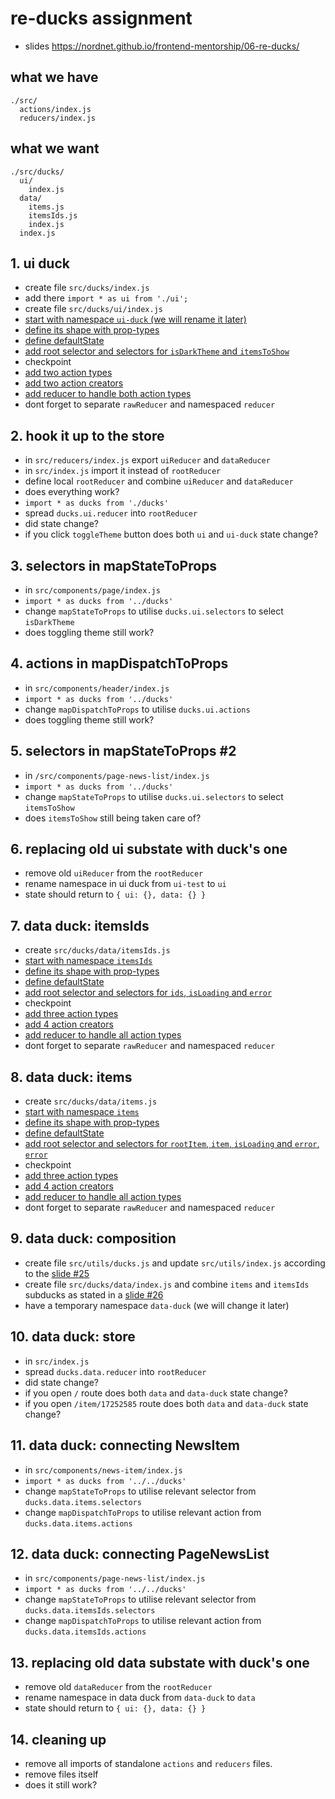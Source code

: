 # re-ducks assignment

* slides https://nordnet.github.io/frontend-mentorship/06-re-ducks/

## what we have

```
./src/
  actions/index.js
  reducers/index.js
```

## what we want

```
./src/ducks/
  ui/
    index.js
  data/
    items.js
    itemsIds.js
    index.js
  index.js
```

## 1. ui duck

* create file `src/ducks/index.js`
* add there `import * as ui from './ui';`
* create file `src/ducks/ui/index.js`
* [start with namespace `ui-duck` (we will  rename it later)](https://nordnet.github.io/frontend-mentorship/06-re-ducks/#10)
* [define its shape with prop-types](https://nordnet.github.io/frontend-mentorship/06-re-ducks/#11)
* [define defaultState](https://nordnet.github.io/frontend-mentorship/06-re-ducks/#12)
* [add root selector and selectors for `isDarkTheme` and `itemsToShow`](https://nordnet.github.io/frontend-mentorship/06-re-ducks/#13)
* checkpoint
* [add two action types](https://nordnet.github.io/frontend-mentorship/06-re-ducks/#14)
* [add two action creators](https://nordnet.github.io/frontend-mentorship/06-re-ducks/#15)
* [add reducer to handle both action types](https://nordnet.github.io/frontend-mentorship/06-re-ducks/#16)
* dont forget to separate `rawReducer` and namespaced `reducer`

## 2. hook it up to the store

* in `src/reducers/index.js` export `uiReducer` and `dataReducer`
* in `src/index.js` import it instead of `rootReducer`
* define local `rootReducer` and combine `uiReducer` and `dataReducer`
* does everything work?
* `import * as ducks from './ducks'`
* spread `ducks.ui.reducer` into `rootReducer`
* did state change?
* if you click `toggleTheme` button does both `ui` and `ui-duck` state change?

## 3. selectors in mapStateToProps

* in `src/components/page/index.js`
* `import * as ducks from '../ducks'`
* change `mapStateToProps` to utilise `ducks.ui.selectors` to select `isDarkTheme`
* does toggling theme still work?

## 4. actions in mapDispatchToProps

* in `src/components/header/index.js`
* `import * as ducks from '../ducks'`
* change `mapDispatchToProps` to utilise `ducks.ui.actions`
* does toggling theme still work?

## 5. selectors in mapStateToProps #2

* in `/src/components/page-news-list/index.js`
* `import * as ducks from '../ducks'`
* change `mapStateToProps` to utilise `ducks.ui.selectors` to select `itemsToShow`
* does `itemsToShow` still being taken care of?

## 6. replacing old ui substate with duck's one

* remove old `uiReducer` from the `rootReducer`
* rename namespace in ui duck from `ui-test` to `ui`
* state should return to `{ ui: {}, data: {} }`

## 7. data duck: itemsIds

* create `src/ducks/data/itemsIds.js`
* [start with namespace `itemsIds`](https://nordnet.github.io/frontend-mentorship/06-re-ducks/#10)
* [define its shape with prop-types](https://nordnet.github.io/frontend-mentorship/06-re-ducks/#11)
* [define defaultState](https://nordnet.github.io/frontend-mentorship/06-re-ducks/#12)
* [add root selector and selectors for `ids`, `isLoading` and `error`](https://nordnet.github.io/frontend-mentorship/06-re-ducks/#13)
* checkpoint
* [add three action types](https://nordnet.github.io/frontend-mentorship/06-re-ducks/#14)
* [add 4 action creators](https://nordnet.github.io/frontend-mentorship/06-re-ducks/#15)
* [add reducer to handle all action types](https://nordnet.github.io/frontend-mentorship/06-re-ducks/#16)
* dont forget to separate `rawReducer` and namespaced `reducer`

## 8. data duck: items

* create `src/ducks/data/items.js`
* [start with namespace `items`](https://nordnet.github.io/frontend-mentorship/06-re-ducks/#10)
* [define its shape with prop-types](https://nordnet.github.io/frontend-mentorship/06-re-ducks/#11)
* [define defaultState](https://nordnet.github.io/frontend-mentorship/06-re-ducks/#12)
* [add root selector and selectors for `rootItem`, `item`, `isLoading` and `error`, `error`](https://nordnet.github.io/frontend-mentorship/06-re-ducks/#13)
* checkpoint
* [add three action types](https://nordnet.github.io/frontend-mentorship/06-re-ducks/#14)
* [add 4 action creators](https://nordnet.github.io/frontend-mentorship/06-re-ducks/#15)
* [add reducer to handle all action types](https://nordnet.github.io/frontend-mentorship/06-re-ducks/#16)
* dont forget to separate `rawReducer` and namespaced `reducer`


## 9. data duck: composition

* create file `src/utils/ducks.js` and update `src/utils/index.js` according to the [slide #25](https://nordnet.github.io/frontend-mentorship/06-re-ducks/#25)
* create file `src/ducks/data/index.js` and combine `items` and `itemsIds` subducks as stated in a [slide #26](https://nordnet.github.io/frontend-mentorship/06-re-ducks/#26)
* have a temporary namespace `data-duck` (we will change it later)

## 10. data duck: store

* in `src/index.js`
* spread `ducks.data.reducer` into `rootReducer`
* did state change?
* if you open `/` route does both `data` and `data-duck` state change?
* if you open `/item/17252585` route does both `data` and `data-duck` state change?

## 11. data duck: connecting NewsItem

* in `src/components/news-item/index.js`
* `import * as ducks from '../../ducks'`
* change `mapStateToProps` to utilise relevant selector from `ducks.data.items.selectors`
* change `mapDispatchToProps` to utilise relevant action from `ducks.data.items.actions`


## 12. data duck: connecting PageNewsList

* in `src/components/page-news-list/index.js`
* `import * as ducks from '../../ducks'`
* change `mapStateToProps` to utilise relevant selector from `ducks.data.itemsIds.selectors`
* change `mapDispatchToProps` to utilise relevant action from `ducks.data.itemsIds.actions`

## 13. replacing old data substate with duck's one

* remove old `dataReducer` from the `rootReducer`
* rename namespace in data duck from `data-duck` to `data`
* state should return to `{ ui: {}, data: {} }`


## 14. cleaning up

* remove all imports of standalone `actions` and `reducers` files.
* remove files itself
* does it still work?
